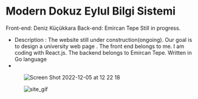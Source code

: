 # Modern Dokuz Eylul Bilgi Sistemi
  Front-end: Deniz Küçükkara
  Back-end: Emircan Tepe
  Still in progress.
  <ul>
<li>Description : The website still under construction(ongoing). Our goal is to design a university web page . The front end belongs to me. I am coding with React.js. The backend belongs to Emircan Tepe. Written in Go language<li/>
  <ul/>
  
  
![Screen Shot 2022-12-05 at 12 22 18](https://user-images.githubusercontent.com/74663177/205603114-b04b306f-8c9e-4f92-a52f-539e5cee881d.png)

![site_gif](https://user-images.githubusercontent.com/74663177/205603067-c50ff32d-906a-4d04-b64b-c7d5f2bf0fa4.gif)
